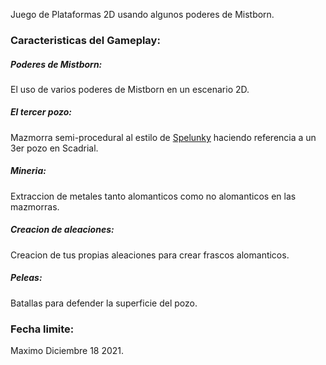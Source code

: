 Juego de Plataformas 2D usando algunos poderes de Mistborn.

### Caracteristicas del Gameplay:
##### Poderes de Mistborn:
El uso de varios poderes de Mistborn en un escenario 2D.

##### El tercer pozo:
Mazmorra semi-procedural al estilo de [Spelunky](http://tinysubversions.com/spelunkyGen/) haciendo referencia a un 3er pozo en Scadrial.

##### Mineria:
Extraccion de metales tanto alomanticos como no alomanticos en las mazmorras.

##### Creacion de aleaciones:
Creacion de tus propias aleaciones para crear frascos alomanticos.

##### Peleas:
Batallas para defender la superficie del pozo.

### Fecha limite:
Maximo Diciembre 18 2021.
